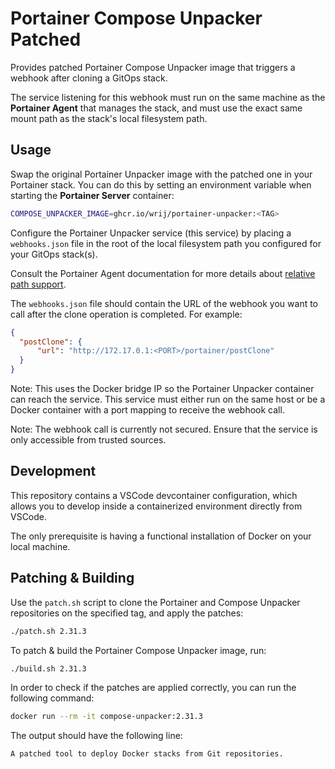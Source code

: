 # Portainer Compose Unpacker Patched

Provides patched Portainer Compose Unpacker image that triggers a webhook after
cloning a GitOps stack.

The service listening for this webhook must run on the same machine as the
**Portainer Agent** that manages the stack, and must use the exact same mount
path as the stack's local filesystem path.

## Usage

Swap the original Portainer Unpacker image with the patched one in your
Portainer stack. You can do this by setting an environment variable when
starting the **Portainer Server** container:

```sh
COMPOSE_UNPACKER_IMAGE=ghcr.io/wrij/portainer-unpacker:<TAG>
```

Configure the Portainer Unpacker service (this service) by placing a
`webhooks.json` file in the root of the local filesystem path you configured
for your GitOps stack(s).

Consult the Portainer Agent documentation for more details about
[relative path support](https://docs.portainer.io/advanced/relative-paths).

The `webhooks.json` file should contain the URL of the webhook you want to
call after the clone operation is completed. For example:

```json
{
  "postClone": {
      "url": "http://172.17.0.1:<PORT>/portainer/postClone"
  }
}
```

Note: This uses the Docker bridge IP so the Portainer Unpacker container can
      reach the service. This service must either run on the same host or be a
      Docker container with a port mapping to receive the webhook call.

Note: The webhook call is currently not secured. Ensure that the service is only
      accessible from trusted sources.

## Development

This repository contains a VSCode devcontainer configuration, which allows you
to develop inside a containerized environment directly from VSCode.

The only prerequisite is having a functional installation of Docker on your
local machine.

## Patching & Building

Use the `patch.sh` script to clone the Portainer and Compose Unpacker
repositories on the specified tag, and apply the patches:

```bash
./patch.sh 2.31.3
```

To patch & build the Portainer Compose Unpacker image, run:

```bash
./build.sh 2.31.3
```

In order to check if the patches are applied correctly, you can run the
following command:

```bash
docker run --rm -it compose-unpacker:2.31.3
```

The output should have the following line:

```
A patched tool to deploy Docker stacks from Git repositories.
```
